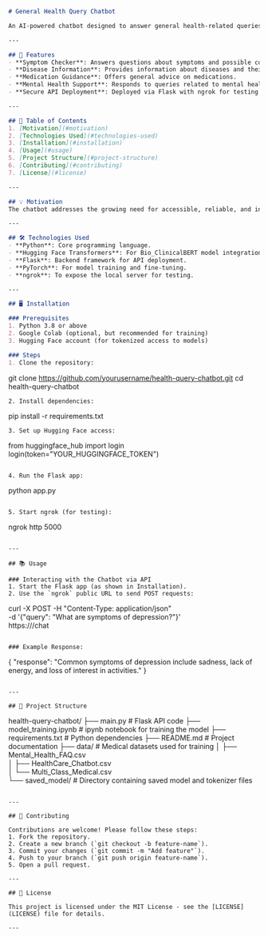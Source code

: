 ```markdown
# General Health Query Chatbot

An AI-powered chatbot designed to answer general health-related queries based on a medical Q&A dataset. This project leverages advanced Natural Language Processing (NLP) techniques and pre-trained models like Bio_ClinicalBERT to provide accurate and context-aware responses.

---

## 🚀 Features
- **Symptom Checker**: Answers questions about symptoms and possible conditions.
- **Disease Information**: Provides information about diseases and their treatments.
- **Medication Guidance**: Offers general advice on medications.
- **Mental Health Support**: Responds to queries related to mental health.
- **Secure API Deployment**: Deployed via Flask with ngrok for testing.

---

## 📖 Table of Contents
1. [Motivation](#motivation)
2. [Technologies Used](#technologies-used)
3. [Installation](#installation)
4. [Usage](#usage)
5. [Project Structure](#project-structure)
6. [Contributing](#contributing)
7. [License](#license)

---

## 💡 Motivation
The chatbot addresses the growing need for accessible, reliable, and instant health information. It aims to assist users in understanding their health concerns while emphasizing that it does not replace professional medical advice.

---

## 🛠️ Technologies Used
- **Python**: Core programming language.
- **Hugging Face Transformers**: For Bio_ClinicalBERT model integration.
- **Flask**: Backend framework for API deployment.
- **PyTorch**: For model training and fine-tuning.
- **ngrok**: To expose the local server for testing.

---

## 🖥️ Installation

### Prerequisites
1. Python 3.8 or above
2. Google Colab (optional, but recommended for training)
3. Hugging Face account (for tokenized access to models)

### Steps
1. Clone the repository:
   ```
   git clone https://github.com/yourusername/health-query-chatbot.git
   cd health-query-chatbot
   ```
2. Install dependencies:
   ```
   pip install -r requirements.txt
   ```
3. Set up Hugging Face access:
   ```
   from huggingface_hub import login
   login(token="YOUR_HUGGINGFACE_TOKEN")
   ```

4. Run the Flask app:
   ```
   python app.py
   ```

5. Start ngrok (for testing):
   ```
   ngrok http 5000
   ```

---

## 📚 Usage

### Interacting with the Chatbot via API
1. Start the Flask app (as shown in Installation).
2. Use the `ngrok` public URL to send POST requests:
   ```
   curl -X POST -H "Content-Type: application/json" \
   -d '{"query": "What are symptoms of depression?"}' \
   https:///chat
   ```

### Example Response:
```
{
  "response": "Common symptoms of depression include sadness, lack of energy, and loss of interest in activities."
}
```

---

## 📂 Project Structure

```
health-query-chatbot/
├── main.py                 # Flask API code
├── model_training.ipynb    # ipynb notebook for training the model
├── requirements.txt        # Python dependencies
├── README.md               # Project documentation
├── data/                   # Medical datasets used for training
│   ├── Mental_Health_FAQ.csv  
│   ├── HealthCare_Chatbot.csv  
│   └── Multi_Class_Medical.csv  
└── saved_model/            # Directory containing saved model and tokenizer files
```

---

## 🤝 Contributing

Contributions are welcome! Please follow these steps:
1. Fork the repository.
2. Create a new branch (`git checkout -b feature-name`).
3. Commit your changes (`git commit -m "Add feature"`).
4. Push to your branch (`git push origin feature-name`).
5. Open a pull request.

---

## 📜 License

This project is licensed under the MIT License - see the [LICENSE](LICENSE) file for details.

---
